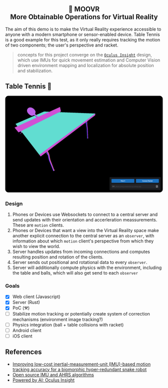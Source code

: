 <h2 align="center">
  🥽 MOOVR
  <br>
  More Obtainable Operations for Virtual Reality
</h2>

The aim of this demo is to make the Virtual Reality experience accessible to anyone with a modern smartphone or sensor-enabled device. Table Tennis is a good example for this test, as it only really requires tracking the motion of two components; the user's perspective and racket.

> concepts for this project converge on the [`Oculus Insight`](https://ai.facebook.com/blog/powered-by-ai-oculus-insight/) design, which use IMUs for quick movement estimation and Computer Vision driven environment mapping and localization for absolute position and stabilization.

## Table Tennis 🏓

![Gameplay](./docs/gameplay.png)

### Design

1. Phones or Devices use Websockets to connect to a central server and send updates with their orientation and accerleration meassurements. These are `motion` clients.
2. Phones or Devices that want a view into the Virtual Reality space make another explicit connection to the central server as an `observer`, with information about which `motion` client's perspective from which they wish to view the world.
3. Server handles updates from incoming connections and computes resulting position and rotation of the clients.
4. Server sends out positional and rotational data to every `observer`.
5. Server will additionally compute physics with the environment, including the table and balls, which will also get send to each `observer`

### Goals
- [x] Web client (Javascript)
- [x] Server (Rust) 
- [x] PoC (⚒)
- [ ] Stabilize motion tracking or potentially create system of correction mechanisms (environment image tracking?)
- [ ] Physics integration (ball + table collisions with racket)
- [ ] Android client
- [ ] iOS client

## References
- [Improving low-cost inertial-measurement-unit (IMU)-based motion tracking accuracy for a biomorphic hyper-redundant snake robot](https://doi.org/10.1186/s40638-017-0069-z)
- [Open source IMU and AHRS algorithms](https://x-io.co.uk/open-source-imu-and-ahrs-algorithms/)
- [Powered by AI: Oculus Insight](https://ai.facebook.com/blog/powered-by-ai-oculus-insight/)
